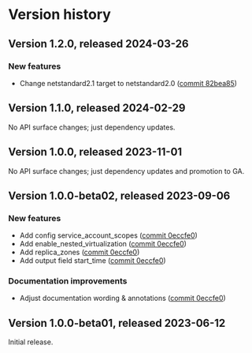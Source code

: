 # Version history

## Version 1.2.0, released 2024-03-26

### New features

- Change netstandard2.1 target to netstandard2.0 ([commit 82bea85](https://github.com/googleapis/google-cloud-dotnet/commit/82bea850661975b9750ac30753528cc9d2e05240))

## Version 1.1.0, released 2024-02-29

No API surface changes; just dependency updates.

## Version 1.0.0, released 2023-11-01

No API surface changes; just dependency updates and promotion to GA.

## Version 1.0.0-beta02, released 2023-09-06

### New features

- Add config service_account_scopes ([commit 0eccfe0](https://github.com/googleapis/google-cloud-dotnet/commit/0eccfe0644ec322852f049d9e070b6785928f3d0))
- Add enable_nested_virtualization ([commit 0eccfe0](https://github.com/googleapis/google-cloud-dotnet/commit/0eccfe0644ec322852f049d9e070b6785928f3d0))
- Add replica_zones ([commit 0eccfe0](https://github.com/googleapis/google-cloud-dotnet/commit/0eccfe0644ec322852f049d9e070b6785928f3d0))
- Add output field start_time ([commit 0eccfe0](https://github.com/googleapis/google-cloud-dotnet/commit/0eccfe0644ec322852f049d9e070b6785928f3d0))

### Documentation improvements

- Adjust documentation wording & annotations ([commit 0eccfe0](https://github.com/googleapis/google-cloud-dotnet/commit/0eccfe0644ec322852f049d9e070b6785928f3d0))

## Version 1.0.0-beta01, released 2023-06-12

Initial release.
